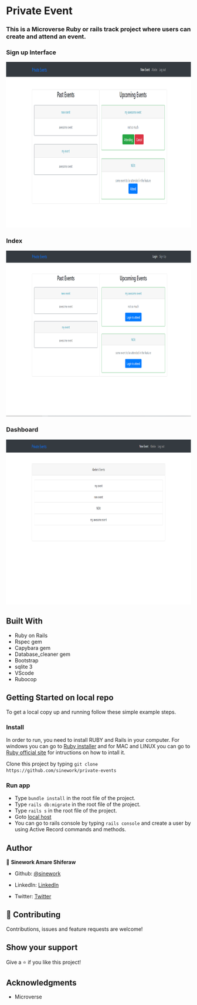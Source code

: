 # Private Event
### This is a Microverse Ruby or rails track project where users can create and attend an event.



### Sign up Interface
<img src="./app/assets/images/landing_page.PNG" width="1200px" height="450px" />

### Index
<img src="./app/assets/images/logeout.PNG" width="1200px" height="450px" />

### Dashboard
<img src="./app/assets/images/user_event_show_page.PNG" width="1200px" height="450px" />

## Built With

- Ruby on Rails
- Rspec gem
- Capybara gem
- Database_cleaner gem
- Bootstrap
- sqlite 3
- VScode
- Rubocop

## Getting Started on local repo

To get a local copy up and running follow these simple example steps.

### Install
In order to run, you need to install RUBY and Rails in your computer. For windows you can go to [Ruby installer](https://rubyinstaller.org/) and for MAC and LINUX you can go to [Ruby official site](https://www.ruby-lang.org/en/downloads/) for intructions on how to intall it.

Clone this project by typing ```git clone https://github.com/sinework/private-events```

### Run app
- Type ```bundle install``` in the root file of the project.
- Type  ```rails db:migrate``` in the root file of the project. 
- Type ```rails s``` in the root file of the project.
- Goto [local host](http://localhost:3000/)
- You can go to rails console by typing ```rails console``` and create a user by using Active Record commands and methods.

## Author

👤 **Sinework Amare Shiferaw**

- Github: [@sinework](https://github.com/sinework)

- LinkedIn: [LinkedIn](https://www.linkedin.com/in/sinework-amare-shiferaw/)
- Twitter: [Twitter](https://twitter.com/SineworkAmare)

## 🤝 Contributing

Contributions, issues and feature requests are welcome!

## Show your support

Give a ⭐️ if you like this project!

## Acknowledgments

- Microverse


